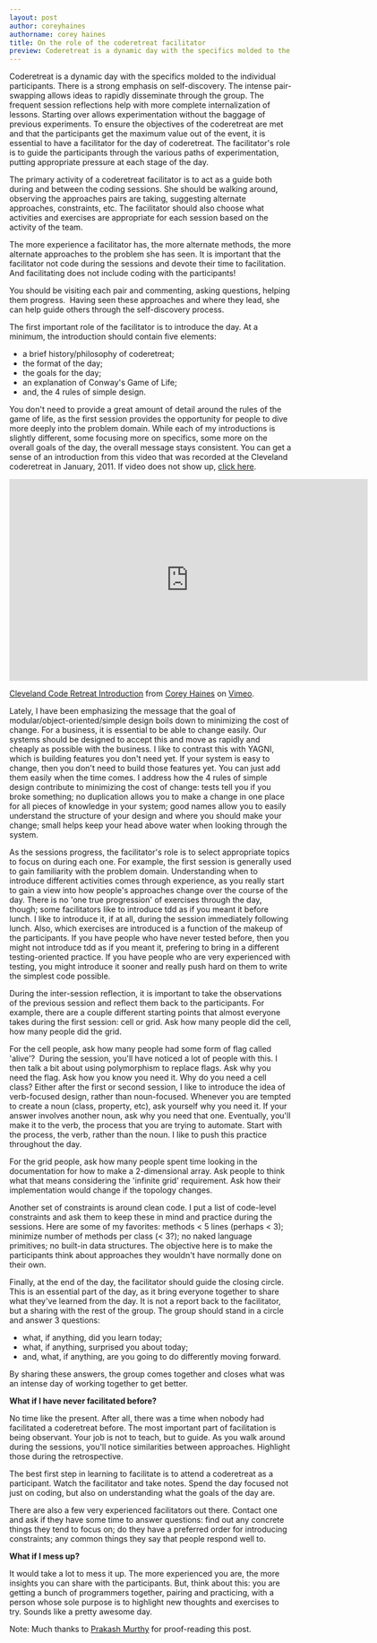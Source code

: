 ```yaml
---
layout: post
author: coreyhaines
authorname: corey haines
title: On the role of the coderetreat facilitator
preview: Coderetreat is a dynamic day with the specifics molded to the individual participants. There is a strong emphasis on self-discovery. The intense pair-swapping allows ideas to rapidly disseminate through the group. The frequent session reflections help with more complete internalization of lessons. Starting over allows experimentation without the baggage of previous experiments. To ensure the objectives of the coderetreat are met and that the participants get the maximum value out of the event, it is essential to have a facilitator for the day of coderetreat. The facilitator's role is to guide the participants through the various paths of experimentation, putting appropriate pressure at each stage of the day.
---
```


Coderetreat is a dynamic day with the specifics molded to the individual participants. There is a strong emphasis on self-discovery. The intense pair-swapping allows ideas to rapidly disseminate through the group. The frequent session reflections help with more complete internalization of lessons. Starting over allows experimentation without the baggage of previous experiments. To ensure the objectives of the coderetreat are met and that the participants get the maximum value out of the event, it is essential to have a facilitator for the day of coderetreat. The facilitator's role is to guide the participants through the various paths of experimentation, putting appropriate pressure at each stage of the day.

The primary activity of a coderetreat facilitator is to act as a guide both during and between the coding sessions. She should be walking around, observing the approaches pairs are taking, suggesting alternate approaches, constraints, etc. The facilitator should also choose what activities and exercises are appropriate for each session based on the activity of the team.

The more experience a facilitator has, the more alternate methods, the more alternate approaches to the problem she has seen. It is important that the facilitator not code during the sessions and devote their time to facilitation. And facilitating does not include coding with the participants!

You should be visiting each pair and commenting, asking questions, helping them progress.  Having seen these approaches and where they lead, she can help guide others through the self-discovery process.

The first important role of the facilitator is to introduce the day. At a minimum, the introduction should contain five elements:

- a brief history/philosophy of coderetreat;
- the format of the day;
- the goals for the day;
- an explanation of Conway's Game of Life;
- and, the 4 rules of simple design.

You don't need to provide a great amount of detail around the rules of the game of life, as the first session provides the opportunity for people to dive more deeply into the problem domain. While each of my introductions is slightly different, some focusing more on specifics, some more on the overall goals of the day, the overall message stays consistent. You can get a sense of an introduction from this video that was recorded at the Cleveland coderetreat in January, 2011\. If video does not show up, [click here](http://vimeo.com/18955165).

<iframe src="https://player.vimeo.com/video/18955165" width="640" height="360" frameborder="0" webkitallowfullscreen mozallowfullscreen allowfullscreen></iframe>

[Cleveland Code Retreat Introduction](http://vimeo.com/18955165) from [Corey Haines](http://vimeo.com/coreyhaines) on [Vimeo](http://vimeo.com).

Lately, I have been emphasizing the message that the goal of modular/object-oriented/simple design boils down to minimizing the cost of change. For a business, it is essential to be able to change easily. Our systems should be designed to accept this and move as rapidly and cheaply as possible with the business. I like to contrast this with YAGNI, which is building features you don't need yet. If your system is easy to change, then you don't need to build those features yet. You can just add them easily when the time comes. I address how the 4 rules of simple design contribute to minimizing the cost of change: tests tell you if you broke something; no duplication allows you to make a change in one place for all pieces of knowledge in your system; good names allow you to easily understand the structure of your design and where you should make your change; small helps keep your head above water when looking through the system.

As the sessions progress, the facilitator's role is to select appropriate topics to focus on during each one. For example, the first session is generally used to gain familiarity with the problem domain. Understanding when to introduce different activities comes through experience, as you really start to gain a view into how people's approaches change over the course of the day. There is no 'one true progression' of exercises through the day, though; some facilitators like to introduce tdd as if you meant it before lunch. I like to introduce it, if at all, during the session immediately following lunch. Also, which exercises are introduced is a function of the makeup of the participants. If you have people who have never tested before, then you might not introduce tdd as if you meant it, prefering to bring in a different testing-oriented practice. If you have people who are very experienced with testing, you might introduce it sooner and really push hard on them to write the simplest code possible.

During the inter-session reflection, it is important to take the observations of the previous session and reflect them back to the participants. For example, there are a couple different starting points that almost everyone takes during the first session: cell or grid. Ask how many people did the cell, how many people did the grid.

For the cell people, ask how many people had some form of flag called 'alive'?  During the session, you'll have noticed a lot of people with this. I then talk a bit about using polymorphism to replace flags. Ask why you need the flag. Ask how you know you need it. Why do you need a cell class? Either after the first or second session, I like to introduce the idea of verb-focused design, rather than noun-focused. Whenever you are tempted to create a noun (class, property, etc), ask yourself why you need it. If your answer involves another noun, ask why you need that one. Eventually, you'll make it to the verb, the process that you are trying to automate. Start with the process, the verb, rather than the noun. I like to push this practice throughout the day.

For the grid people, ask how many people spent time looking in the documentation for how to make a 2-dimensional array. Ask people to think what that means considering the 'infinite grid' requirement. Ask how their implementation would change if the topology changes.

Another set of constraints is around clean code. I put a list of code-level constraints and ask them to keep these in mind and practice during the sessions. Here are some of my favorites: methods < 5 lines (perhaps < 3); minimize number of methods per class (< 3?); no naked language primitives; no built-in data structures. The objective here is to make the participants think about approaches they wouldn't have normally done on their own.

Finally, at the end of the day, the facilitator should guide the closing circle. This is an essential part of the day, as it bring everyone together to share what they've learned from the day. It is not a report back to the facilitator, but a sharing with the rest of the group. The group should stand in a circle and answer 3 questions:

- what, if anything, did you learn today;
- what, if anything, surprised you about today;
- and, what, if anything, are you going to do differently moving forward.

By sharing these answers, the group comes together and closes what was an intense day of working together to get better.

**What if I have never facilitated before?**

No time like the present. After all, there was a time when nobody had facilitated a coderetreat before. The most important part of facilitation is being observant. Your job is not to teach, but to guide. As you walk around during the sessions, you'll notice similarities between approaches. Highlight those during the retrospective.

The best first step in learning to facilitate is to attend a coderetreat as a participant. Watch the facilitator and take notes. Spend the day focused not just on coding, but also on understanding what the goals of the day are.

There are also a few very experienced facilitators out there. Contact one and ask if they have some time to answer questions: find out any concrete things they tend to focus on; do they have a preferred order for introducing constraints; any common things they say that people respond well to.

**What if I mess up?**

It would take a lot to mess it up. The more experienced you are, the more insights you can share with the participants. But, think about this: you are getting a bunch of programmers together, pairing and practicing, with a person whose sole purpose is to highlight new thoughts and exercises to try. Sounds like a pretty awesome day.

Note: Much thanks to [Prakash Murthy](http://twitter.com/#!/_prakash "Prakash Murthy on twitter") for proof-reading this post.

